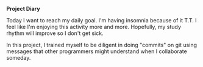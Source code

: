 **Project Diary**

Today I want to reach my daily goal. I'm having insomnia because of it T.T. I feel like I'm enjoying this activity more and more. Hopefully, my study rhythm will improve so I don't get sick.

In this project, I trained myself to be diligent in doing "commits" on git using messages that other programmers might understand when I collaborate someday.
